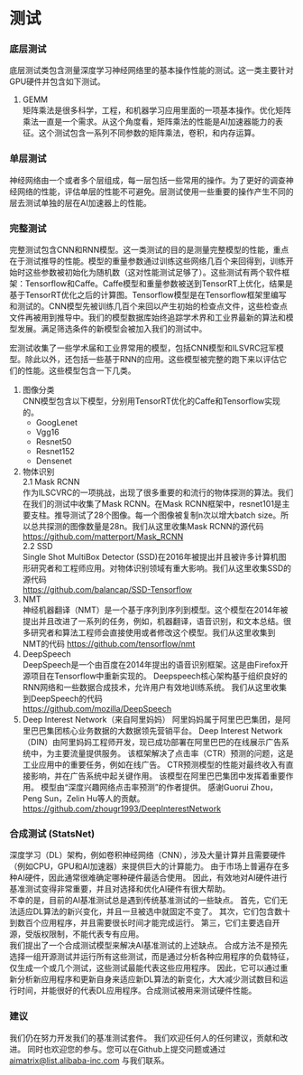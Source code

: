 # 测试  

### 底层测试  

底层测试类包含测量深度学习神经网络里的基本操作性能的测试。这一类主要针对GPU硬件并包含如下测试。 

1. GEMM  
  矩阵乘法是很多科学，工程，和机器学习应用里面的一项基本操作。优化矩阵乘法一直是一个需求。从这个角度看，矩阵乘法的性能是AI加速器能力的表征。这个测试包含一系列不同参数的矩阵乘法，卷积，和内存运算。 

### 单层测试 

神经网络由一个或者多个层组成，每一层包括一些常用的操作。为了更好的调查神经网络的性能，评估单层的性能不可避免。层测试使用一些重要的操作产生不同的层去测试单独的层在AI加速器上的性能。

### 完整测试 

完整测试包含CNN和RNN模型。这一类测试的目的是测量完整模型的性能，重点在于测试推导的性能。模型的重量参数通过训练这些网络几百个来回得到，训练开始时这些参数被初始化为随机数（这对性能测试足够了）。这些测试有两个软件框架：Tensorflow和Caffe。Caffe模型和重量参数被送到TensorRT上优化，结果是基于TensorRT优化之后的计算图。Tensorflow模型是在Tensorflow框架里编写和测试的。CNN模型先被训练几百个来回以产生初始的检查点文件，这些检查点文件再被用到推导中。我们的模型数据库始终追踪学术界和工业界最新的算法和模型发展。满足筛选条件的新模型会被加入我们的测试中。  

宏测试收集了一些学术届和工业界常用的模型，包括CNN模型和ILSVRC冠军模型。除此以外，还包括一些基于RNN的应用。这些模型被完整的跑下来以评估它们的性能。这些模型包含一下几类。  
1. 图像分类  
CNN模型包含以下模型，分别用TensorRT优化的Caffe和Tensorflow实现的。  
    * GoogLenet   
    * Vgg16  
    * Resnet50  
    * Resnet152  
    * Densenet  
2. 物体识别  
    2.1 Mask RCNN  
    作为ILSCVRC的一项挑战，出现了很多重要的和流行的物体探测的算法。我们在我们的测试中收集了Mask RCNN。在Mask RCNN框架中，resnet101是主要支柱。推导测试了28个图像。每一个图像被复制n次以增大batch size。所以总共探测的图像数量是28n。我们从这里收集Mask RCNN的源代码  
    https://github.com/matterport/Mask_RCNN  
    2.2 SSD  
    Single Shot MultiBox Detector (SSD)在2016年被提出并且被许多计算机图形研究者和工程师应用。对物体识别领域有重大影响。我们从这里收集SSD的源代码  
    https://github.com/balancap/SSD-Tensorflow  
3. NMT  
神经机器翻译（NMT）是一个基于序列到序列到模型。这个模型在2014年被提出并且改进了一系列的任务，例如，机器翻译，语音识别，和文本总结。很多研究者和算法工程师会直接使用或者修改这个模型。我们从这里收集到NMT的代码 
https://github.com/tensorflow/nmt  
4. DeepSpeech  
DeepSpeech是一个由百度在2014年提出的语音识别框架。这是由Firefox开源项目在Tensorflow中重新实现的。 Deepspeech核心架构基于组织良好的RNN网络和一些数据合成技术，允许用户有效地训练系统。 我们从这里收集到DeepSpeech的代码  
https://github.com/mozilla/DeepSpeech  
5. Deep Interest Network（来自阿里妈妈）
阿里妈妈属于阿里巴巴集团，是阿里巴巴集团核心业务数据的大数据领先营销平台。 Deep Interest Network（DIN）由阿里妈妈工程师开发，现已成功部署在阿里巴巴的在线展示广告系统中，为主要流量提供服务。 该框架解决了点击率（CTR）预测的问题，这是工业应用中的重要任务，例如在线广告。 CTR预测模型的性能对最终收入有直接影响，并在广告系统中起关键作用。 该模型在阿里巴巴集团中发挥着重要作用。
模型由“深度兴趣网络点击率预测”的作者提供。 感谢Guorui Zhou，Peng Sun，Zelin Hu等人的贡献。  
https://github.com/zhougr1993/DeepInterestNetwork  

### 合成测试 (StatsNet)  
深度学习（DL）架构，例如卷积神经网络（CNN），涉及大量计算并且需要硬件（例如CPU，GPU和AI加速器）来提供巨大的计算能力。 由于市场上普遍存在多种AI硬件，因此通常很难确定哪种硬件最适合使用。 因此，有效地对AI硬件进行基准测试变得非常重要，并且对选择和优化AI硬件有很大帮助。  
不幸的是，目前的AI基准测试总是遇到传统基准测试的一些缺点。 首先，它们无法适应DL算法的新兴变化，并且一旦被选中就固定不变了。 其次，它们包含数十到数百个应用程序，并且需要很长时间才能完成运行。 第三，它们主要选自开源，受版权限制，不能代表专有应用。  
我们提出了一个合成测试模型来解决AI基准测试的上述缺点。 合成方法不是预先选择一组开源测试并运行所有这些测试，而是通过分析各种应用程序的负载特征，仅生成一个或几个测试，这些测试最能代表这些应用程序。 因此，它可以通过重新分析新应用程序和更新自身来适应新DL算法的新变化，大大减少测试数目和运行时间，并能很好的代表DL应用程序。合成测试被用来测试硬件性能。

### 建议  
我们仍在努力开发我们的基准测试套件。 我们欢迎任何人的任何建议，贡献和改进。 同时也欢迎您的参与。您可以在Github上提交问题或通过 aimatrix@list.alibaba-inc.com 与我们联系。
